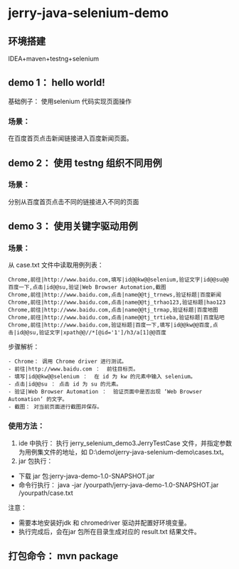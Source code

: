 # jerry-java-selenium-demo

## 环境搭建

IDEA+maven+testng+selenium

## demo 1： hello world!
基础例子： 使用selenium 代码实现页面操作
### 场景：
在百度首页点击新闻链接进入百度新闻页面。

## demo 2： 使用 testng 组织不同用例
### 场景：
分别从百度首页点击不同的链接进入不同的页面

## demo 3： 使用关键字驱动用例
### 场景：
从 case.txt 文件中读取用例列表：
```
Chrome,前往|http://www.baidu.com,填写|id@@kw@@selenium,验证文字|id@@su@@百度一下,点击|id@@su,验证|Web Browser Automation,截图
Chrome,前往|http://www.baidu.com,点击|name@@tj_trnews,验证标题|百度新闻
Chrome,前往|http://www.baidu.com,点击|name@@tj_trhao123,验证标题|hao123
Chrome,前往|http://www.baidu.com,点击|name@@tj_trmap,验证标题|百度地图
Chrome,前往|http://www.baidu.com,点击|name@@tj_trtieba,验证标题|百度贴吧
Chrome,前往|http://www.baidu.com,验证标题|百度一下,填写|id@@kw@@百度,点击|id@@su,验证文字|xpath@@//*[@id='1']/h3/a[1]@@百度
```
步骤解析：
```
- Chrome： 调用 Chrome driver 进行测试。
- 前往|http://www.baidu.com ：  前往目标页。
- 填写|id@@kw@@selenium ：  在 id 为 kw 的元素中输入 selenium。
- 点击|id@@su ： 点击 id 为 su 的元素。
- 验证|Web Browser Automation ：  验证页面中是否出现 ‘Web Browser Automation’ 的文字。
- 截图： 对当前页面进行截图并保存。
```

### 使用方法：
1. ide 中执行：
执行 jerry_selenium_demo3.JerryTestCase 文件，并指定参数为用例集文件的地址，如 D:\demo\jerry-java-selenium-demo\cases.txt。
2. jar 包执行：
- 下载 jar 包:jerry-java-demo-1.0-SNAPSHOT.jar
- 命令行执行：  java -jar /yourpath/jerry-java-demo-1.0-SNAPSHOT.jar /yourpath/case.txt

注意：
- 需要本地安装好jdk 和 chromedriver 驱动并配置好环境变量。
- 执行完成后，会在jar 包所在目录生成对应的 result.txt 结果文件。


## 打包命令： mvn package